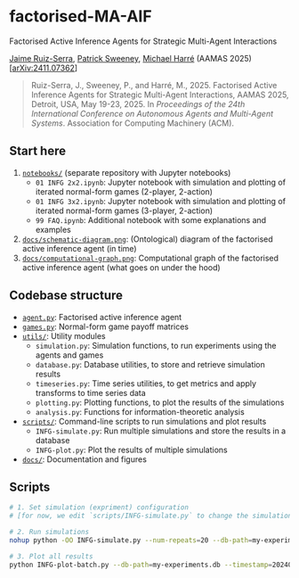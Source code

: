 
# factorised-MA-AIF

Factorised Active Inference Agents for Strategic Multi-Agent Interactions

[Jaime Ruiz-Serra](https://github.com/RuizSerra), [Patrick Sweeney](https://github.com/patricesweeney), [Michael Harré](https://github.com/M-Harre) (AAMAS 2025) [[arXiv:2411.07362](https://arxiv.org/abs/2411.07362)]

> Ruiz-Serra, J., Sweeney, P., and Harré, M., 2025. Factorised Active Inference Agents for Strategic Multi-Agent Interactions, AAMAS 2025, Detroit, USA, May 19-23, 2025. In _Proceedings of the 24th International Conference on Autonomous Agents and Multi-Agent Systems_. Association for Computing Machinery (ACM).

## Start here

1. [`notebooks/`](https://github.com/RuizSerra/factorised-MA-AIF-notebooks) (separate repository with Jupyter notebooks)
    - `01 INFG 2x2.ipynb`: Jupyter notebook with simulation and plotting of iterated normal-form games (2-player, 2-action)
    - `01 INFG 3x2.ipynb`: Jupyter notebook with simulation and plotting of iterated normal-form games (3-player, 2-action)
    - `99 FAQ.ipynb`: Additional notebook with some explanations and examples
2. [`docs/schematic-diagram.png`](./docs/schematic-diagram.png): (Ontological) diagram of the factorised active inference agent (in time)
3. [`docs/computational-graph.png`](./docs/computational-graph.png): Computational graph of the factorised active inference agent (what goes on under the hood)

## Codebase structure

- [`agent.py`](./agent.py): Factorised active inference agent
- [`games.py`](./games.py): Normal-form game payoff matrices
- [`utils/`](./utils/): Utility modules
    - `simulation.py`: Simulation functions, to run experiments using the agents and games
    - `database.py`: Database utilities, to store and retrieve simulation results
    - `timeseries.py`: Time series utilities, to get metrics and apply transforms to time series data
    - `plotting.py`: Plotting functions, to plot the results of the simulations
    - `analysis.py`: Functions for information-theoretic analysis
- [`scripts/`](./scripts/): Command-line scripts to run simulations and plot results
    - `INFG-simulate.py`: Run multiple simulations and store the results in a database
    - `INFG-plot.py`: Plot the results of multiple simulations
- [`docs/`](./docs/): Documentation and figures

## Scripts

```bash
# 1. Set simulation (expriment) configuration
# [for now, we edit `scripts/INFG-simulate.py` to change the simulation parameters]

# 2. Run simulations
nohup python -OO INFG-simulate.py --num-repeats=20 --db-path=my-experiments.db &

# 3. Plot all results
python INFG-plot-batch.py --db-path=my-experiments.db --timestamp=20240928
```